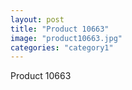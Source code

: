 ```yaml
---
layout: post
title: "Product 10663"
image: "product10663.jpg"
categories: "category1"
---
```

Product 10663
